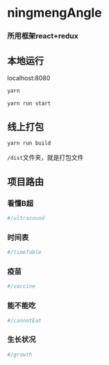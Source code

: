 # ningmengAngle

### 所用框架react+redux

## 本地运行

localhost:8080

```bash
yarn
```

```bash
yarn run start
```

## 线上打包

```bash
yarn run build
```

`/dist`文件夹，就是打包文件

## 项目路由

### 看懂B超

```bash
#/ultrasound
```

### 时间表

```bash
#/timeTable
```

### 疫苗

```bash
#/vaccine
```

### 能不能吃

```bash
#/cannotEat
```

### 生长状况

```bash
#/growth
```

